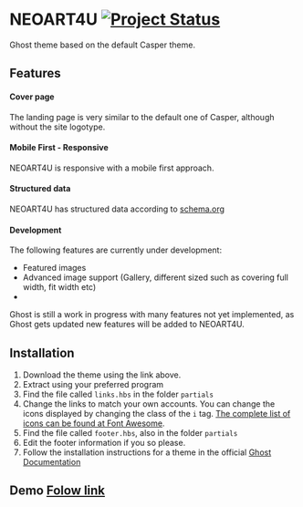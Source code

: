 NEOART4U 
[![Project Status](http://xtra.lazal.rs/content/images/2016/01/neoart150.png)](http://xtra.lazal.rs)
=======

Ghost theme based on the default Casper theme.


## Features
#### Cover page
The landing page is very similar to the default one of Casper, although without the site logotype.

#### Mobile First - Responsive
NEOART4U is responsive with a mobile first approach.

#### Structured data
NEOART4U has structured data according to [schema.org](http://schema.org)

#### Development
The following features are currently under development:

 * Featured images
 * Advanced image support (Gallery, different sized such as covering full width, fit width etc)
 * 
Ghost is still a work in progress with many features not yet implemented, as Ghost gets updated new features will be added to NEOART4U.

## Installation

 1. Download the theme using the link above.
 2. Extract using your preferred program
 3. Find the file called `links.hbs` in the folder `partials`
 4. Change the links to match your own accounts. You can change the icons displayed by changing the class of the `i` tag. [The complete list of icons can be found at Font Awesome](http://fortawesome.github.io/Font-Awesome/icons/#brand).
 5. Find the file called `footer.hbs`, also in the folder `partials`
 6. Edit the footer information if you so please.
 7. Follow the installation instructions for a theme in the official [Ghost Documentation](http://docs.ghost.org/themes/)


## Demo [Folow link](http://xtra.lazal.rs/)





